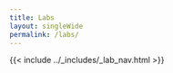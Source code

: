```yaml
---
title: Labs
layout: singleWide
permalink: /labs/
---
```


{{< include ../_includes/_lab_nav.html >}}

